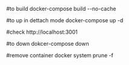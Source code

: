 #to build
docker-compose build --no-cache

#to up in dettach mode
docker-compose up -d

#check
http://localhost:3001

#to down
dokcer-compose down

#remove container
docker system prune -f
